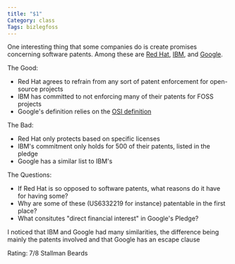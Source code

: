 ```yaml
---
title: "$1"
Category: class
Tags: bizlegfoss
---
```


One interesting thing that some companies do is create promises concerning software patents.
Among these are [Red Hat][], [IBM][], and [Google][].

The Good:

- Red Hat agrees to refrain from any sort of patent enforcement for open-source projects
- IBM has committed to not enforcing many of their patents for FOSS projects
- Google's definition relies on the [OSI definition][OSI]

The Bad:

- Red Hat only protects based on specific licenses
- IBM's commitment only holds for 500 of their patents, listed in the pledge
- Google has a similar list to IBM's

The Questions:

- If Red Hat is so opposed to software patents, what reasons do it have for having some?
- Why are some of these (US6332219 for instance) patentable in the first place?
- What consitutes "direct financial interest" in Google's Pledge?

I noticed that IBM and Google had many similarities, the difference being mainly the patents involved and that Google has an escape clause

Rating: 7/8 Stallman Beards

[Red Hat]: http://www.redhat.com/legal/patent_policy.html
[IBM]: http://www.ibm.com/ibm/licensing/patents/pledgedpatents.pdf
[Google]: https://www.google.com/patents/opnpledge/pledge/
[OSI]: http://opensource.org/osd
